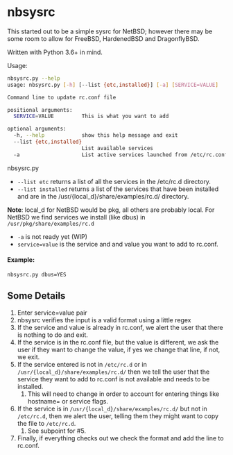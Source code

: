 # nbsysrc
This started out to be a simple sysrc for NetBSD; however there may be some room to allow for FreeBSD, HardenedBSD and DragonflyBSD.

Written with Python 3.6+ in mind.

Usage:
```bash
nbsysrc.py --help
usage: nbsysrc.py [-h] [--list {etc,installed}] [-a] [SERVICE=VALUE]

Command line to update rc.conf file

positional arguments:
  SERVICE=VALUE         This is what you want to add

optional arguments:
  -h, --help            show this help message and exit
  --list {etc,installed}
                        List available services
  -a                    List active services launched from /etc/rc.conf
  ```
  
  nbsysrc.py 
  * ```--list etc``` returns a list of all the services in the /etc/rc.d directory.
  * ```--list installed``` returns a list of the services that have been installed and are in the /usr/{local_d}/share/examples/rc.d/ directory.
   
  **Note**: local_d for NetBSD would be pkg, all others are probably local. For NetBSD we find services we install (like dbus) in ```/usr/pkg/share/examples/rc.d```
  * ```-a``` is not ready yet (WIP)
  * ```service=value``` is the service and and value you want to add to rc.conf.
  
  #### Example:
  ```nbsysrc.py dbus=YES```
  
 Some Details
 ------------
 
1. Enter service=value pair
1. nbsysrc verifies the input is a valid format using a little regex
1. If the service and value is already in rc.conf, we alert the user that there is nothing to do and exit.
1. If the service is in the rc.conf file, but the value is different, we ask the user if they want to change the value, if yes we change that line, if not, we exit.
1. If the service entered is not in ```/etc/rc.d``` or in ```/usr/{local_d}/share/examples/rc.d/``` then we tell the user that the service they want to add to rc.conf is not available and needs to be installed. 
    1. This will need to change in order to account for entering things like hostname= or service flags.
1. If the service is in ```/usr/{local_d}/share/examples/rc.d/``` but not in ```/etc/rc.d```, then we alert the user, telling them they might want to copy the file to ```/etc/rc.d```.
    1. See subpoint for #5.
1. Finally, if everything checks out we check the format and add the line to rc.conf. 